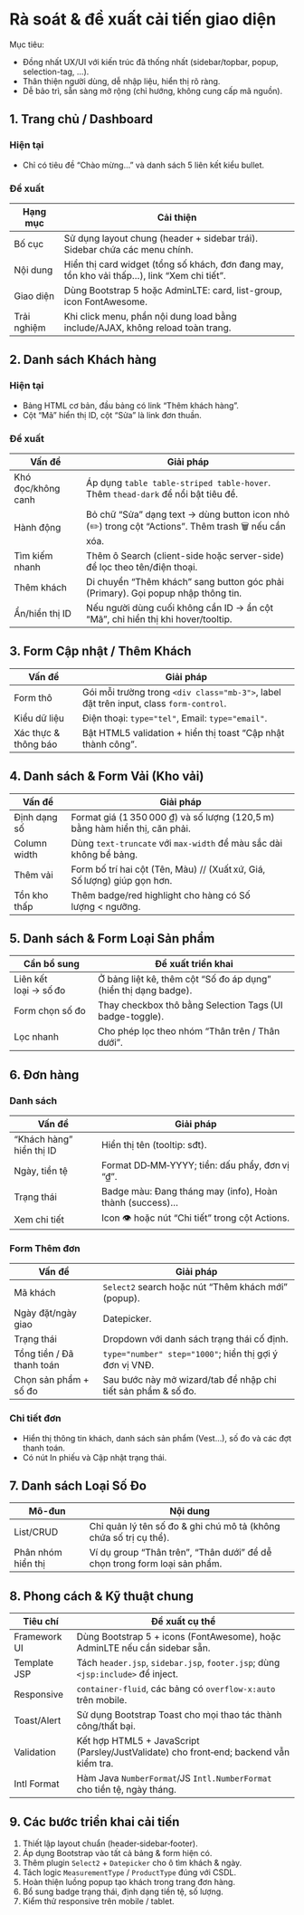 # Rà soát & đề xuất cải tiến giao diện

Mục tiêu:
- Đồng nhất UX/UI với kiến trúc đã thống nhất (sidebar/topbar, popup, selection-tag, …).
- Thân thiện người dùng, dễ nhập liệu, hiển thị rõ ràng.
- Dễ bảo trì, sẵn sàng mở rộng (chỉ hướng, không cung cấp mã nguồn).

## 1. Trang chủ / Dashboard
### Hiện tại
- Chỉ có tiêu đề “Chào mừng…” và danh sách 5 liên kết kiểu bullet.

### Đề xuất
| Hạng mục | Cải thiện |
| --- | --- |
| Bố cục | Sử dụng layout chung (header + sidebar trái). Sidebar chứa các menu chính. |
| Nội dung | Hiển thị card widget (tổng số khách, đơn đang may, tồn kho vải thấp…), link “Xem chi tiết”. |
| Giao diện | Dùng Bootstrap 5 hoặc AdminLTE: card, list-group, icon FontAwesome. |
| Trải nghiệm | Khi click menu, phần nội dung load bằng include/AJAX, không reload toàn trang. |

## 2. Danh sách Khách hàng
### Hiện tại
- Bảng HTML cơ bản, đầu bảng có link “Thêm khách hàng”.
- Cột “Mã” hiển thị ID, cột “Sửa” là link đơn thuần.

### Đề xuất
| Vấn đề | Giải pháp |
| --- | --- |
| Khó đọc/không canh | Áp dụng `table table-striped table-hover`. Thêm `thead-dark` để nổi bật tiêu đề. |
| Hành động | Bỏ chữ “Sửa” dạng text → dùng button icon nhỏ (✏️) trong cột “Actions”. Thêm trash 🗑️ nếu cần xóa. |
| Tìm kiếm nhanh | Thêm ô Search (client-side hoặc server-side) để lọc theo tên/điện thoại. |
| Thêm khách | Di chuyển “Thêm khách” sang button góc phải (Primary). Gọi popup nhập thông tin. |
| Ẩn/hiển thị ID | Nếu người dùng cuối không cần ID → ẩn cột “Mã”, chỉ hiển thị khi hover/tooltip. |

## 3. Form Cập nhật / Thêm Khách
| Vấn đề | Giải pháp |
| --- | --- |
| Form thô | Gói mỗi trường trong `<div class="mb-3">`, label đặt trên input, class `form-control`. |
| Kiểu dữ liệu | Điện thoại: `type="tel"`, Email: `type="email"`. |
| Xác thực & thông báo | Bật HTML5 validation + hiển thị toast “Cập nhật thành công”. |

## 4. Danh sách & Form Vải (Kho vải)
| Vấn đề | Giải pháp |
| --- | --- |
| Định dạng số | Format giá (1 350 000 ₫) và số lượng (120,5 m) bằng hàm hiển thị, căn phải. |
| Column width | Dùng `text-truncate` với `max-width` để màu sắc dài không bể bảng. |
| Thêm vải | Form bố trí hai cột (Tên, Màu) // (Xuất xứ, Giá, Số lượng) giúp gọn hơn. |
| Tồn kho thấp | Thêm badge/red highlight cho hàng có Số lượng < ngưỡng. |

## 5. Danh sách & Form Loại Sản phẩm
| Cần bổ sung | Đề xuất triển khai |
| --- | --- |
| Liên kết loại → số đo | Ở bảng liệt kê, thêm cột “Số đo áp dụng” (hiển thị dạng badge). |
| Form chọn số đo | Thay checkbox thô bằng Selection Tags (UI badge-toggle). |
| Lọc nhanh | Cho phép lọc theo nhóm “Thân trên / Thân dưới”. |

## 6. Đơn hàng
### Danh sách
| Vấn đề | Giải pháp |
| --- | --- |
| “Khách hàng” hiển thị ID | Hiển thị tên (tooltip: sđt). |
| Ngày, tiền tệ | Format DD‑MM‑YYYY; tiền: dấu phẩy, đơn vị “₫”. |
| Trạng thái | Badge màu: Đang tháng may (info), Hoàn thành (success)… |
| Xem chi tiết | Icon 👁 hoặc nút “Chi tiết” trong cột Actions. |

### Form Thêm đơn
| Vấn đề | Giải pháp |
| --- | --- |
| Mã khách | `Select2` search hoặc nút “Thêm khách mới” (popup). |
| Ngày đặt/ngày giao | Datepicker. |
| Trạng thái | Dropdown với danh sách trạng thái cố định. |
| Tổng tiền / Đã thanh toán | `type="number" step="1000"`; hiển thị gợi ý đơn vị VNĐ. |
| Chọn sản phẩm + số đo | Sau bước này mở wizard/tab để nhập chi tiết sản phẩm & số đo. |

### Chi tiết đơn
- Hiển thị thông tin khách, danh sách sản phẩm (Vest…), số đo và các đợt thanh toán.
- Có nút In phiếu và Cập nhật trạng thái.

## 7. Danh sách Loại Số Đo
| Mô-đun | Nội dung |
| --- | --- |
| List/CRUD | Chỉ quản lý tên số đo & ghi chú mô tả (không chứa số trị cụ thể). |
| Phân nhóm hiển thị | Ví dụ group “Thân trên”, “Thân dưới” để dễ chọn trong form loại sản phẩm. |

## 8. Phong cách & Kỹ thuật chung
| Tiêu chí | Đề xuất cụ thể |
| --- | --- |
| Framework UI | Dùng Bootstrap 5 + icons (FontAwesome), hoặc AdminLTE nếu cần sidebar sẵn. |
| Template JSP | Tách `header.jsp`, `sidebar.jsp`, `footer.jsp`; dùng `<jsp:include>` để inject. |
| Responsive | `container-fluid`, các bảng có `overflow-x:auto` trên mobile. |
| Toast/Alert | Sử dụng Bootstrap Toast cho mọi thao tác thành công/thất bại. |
| Validation | Kết hợp HTML5 + JavaScript (Parsley/JustValidate) cho front‑end; backend vẫn kiểm tra. |
| Intl Format | Hàm Java `NumberFormat`/JS `Intl.NumberFormat` cho tiền tệ, ngày tháng. |

## 9. Các bước triển khai cải tiến
1. Thiết lập layout chuẩn (header‑sidebar‑footer).
2. Áp dụng Bootstrap vào tất cả bảng & form hiện có.
3. Thêm plugin `Select2` + `Datepicker` cho ô tìm khách & ngày.
4. Tách logic `MeasurementType` / `ProductType` đúng với CSDL.
5. Hoàn thiện luồng popup tạo khách trong trang đơn hàng.
6. Bổ sung badge trạng thái, định dạng tiền tệ, số lượng.
7. Kiểm thử responsive trên mobile / tablet.

